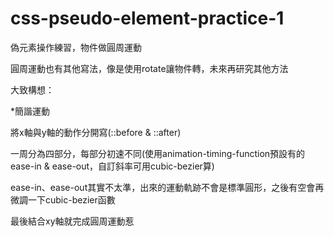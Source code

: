 # css-pseudo-element-practice-1
偽元素操作練習，物件做圓周運動


圓周運動也有其他寫法，像是使用rotate讓物件轉，未來再研究其他方法


大致構想：


*簡諧運動


將x軸與y軸的動作分開寫(::before & ::after)


一周分為四部分，每部分初速不同(使用animation-timing-function預設有的ease-in & ease-out，自訂斜率可用cubic-bezier算)


ease-in、ease-out其實不太準，出來的運動軌跡不會是標準圓形，之後有空會再微調一下cubic-bezier函數


最後結合xy軸就完成圓周運動惹
